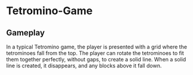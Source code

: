 # Tetromino-Game

## Gameplay


In a typical Tetromino game, the player is presented with a grid where the tetrominoes fall from the top. The player can rotate the tetrominoes to fit them together perfectly, without gaps, to create a solid line. When a solid line is created, it disappears, and any blocks above it fall down.

